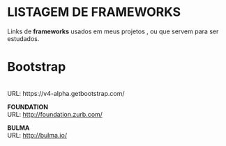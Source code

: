 # LISTAGEM DE FRAMEWORKS
Links de <strong>frameworks</strong> usados em meus projetos , ou que servem para ser estudados.

 <h1> Bootstrap </h1> <br>
URL: https://v4-alpha.getbootstrap.com/ <br>

<strong> FOUNDATION </strong> <br>
URL: http://foundation.zurb.com/

<strong> BULMA </strong> <br>
URL: http://bulma.io/


